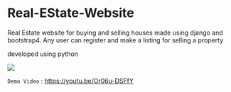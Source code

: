 # Real-EState-Website
Real Estate website for buying and selling houses made using django and bootstrap4. Any user can register and make a listing for selling a property

developed using python

![](https://raw.githubusercontent.com/manumanoj0010/Real-State-Website/master/Screenshot.png)

`Demo Video` : <https://youtu.be/Or06u-DSFfY>
